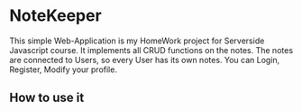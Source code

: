 # NoteKeeper
This simple Web-Application is my HomeWork project for Serverside Javascript course.
It implements all CRUD functions on the notes. The notes are connected to Users, so every User has its
own notes. You can Login, Register, Modify your profile.

## How to use it

